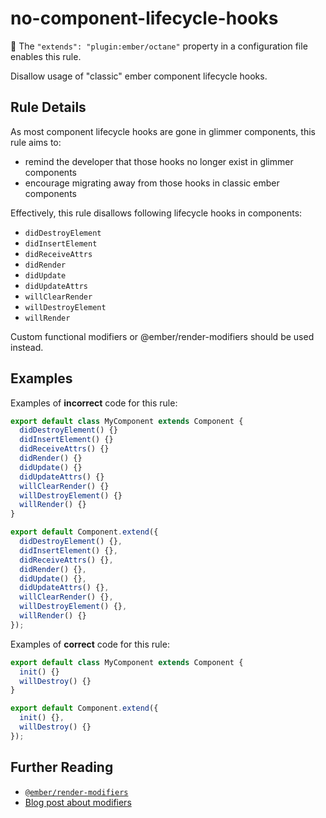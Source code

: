 # no-component-lifecycle-hooks

:car: The `"extends": "plugin:ember/octane"` property in a configuration file enables this rule.

Disallow usage of "classic" ember component lifecycle hooks.

## Rule Details

As most component lifecycle hooks are gone in glimmer components, this rule aims to:

- remind the developer that those hooks no longer exist in glimmer components
- encourage migrating away from those hooks in classic ember components

Effectively, this rule disallows following lifecycle hooks in components:

- `didDestroyElement`
- `didInsertElement`
- `didReceiveAttrs`
- `didRender`
- `didUpdate`
- `didUpdateAttrs`
- `willClearRender`
- `willDestroyElement`
- `willRender`

Custom functional modifiers or @ember/render-modifiers should be used instead.

## Examples

Examples of **incorrect** code for this rule:

```js
export default class MyComponent extends Component {
  didDestroyElement() {}
  didInsertElement() {}
  didReceiveAttrs() {}
  didRender() {}
  didUpdate() {}
  didUpdateAttrs() {}
  willClearRender() {}
  willDestroyElement() {}
  willRender() {}
}
```

```js
export default Component.extend({
  didDestroyElement() {},
  didInsertElement() {},
  didReceiveAttrs() {},
  didRender() {},
  didUpdate() {},
  didUpdateAttrs() {},
  willClearRender() {},
  willDestroyElement() {},
  willRender() {}
});
```

Examples of **correct** code for this rule:

```js
export default class MyComponent extends Component {
  init() {}
  willDestroy() {}
}
```

```js
export default Component.extend({
  init() {},
  willDestroy() {}
});
```

## Further Reading

- [`@ember/render-modifiers`](https://github.com/emberjs/ember-render-modifiers)
- [Blog post about modifiers](https://blog.emberjs.com/2019/03/06/coming-soon-in-ember-octane-part-4.html)

